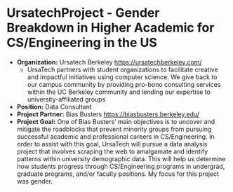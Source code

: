 # UrsatechProject - Gender Breakdown in Higher Academic for CS/Engineering in the US

- **Organization:** Ursatech Berkeley https://ursatechberkeley.com/
    - UrsaTech partners with student organizations to facilitate creative and impactful initiatives using computer science. We give back to our campus community by providing pro-bono consulting services within the UC Berkeley community and lending our expertise to university-affiliated groups
- **Position:** Data Consultant
- **Project Partner:** Bias Busters https://biasbusters.berkeley.edu/
- **Project Goal:** One of Bias Busters’ main objectives is to uncover and mitigate the roadblocks that prevent minority groups from pursuing successful academic and professional careers in CS/Engineering. In order to assist with this goal, UrsaTech will pursue a data analysis project that involves scraping the web to amalgamate and identify patterns within university demographic data. This will help us determine how students progress through CS/Engineering programs in undergrad, graduate programs, and/or faculty positions. My focus for this project was gender.
